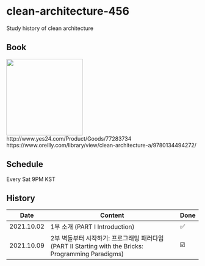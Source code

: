 # clean-architecture-456
Study history of clean architecture

## Book
<img src="http://image.yes24.com/goods/77283734/XL" width="200">
http://www.yes24.com/Product/Goods/77283734
https://www.oreilly.com/library/view/clean-architecture-a/9780134494272/

## Schedule
Every Sat 9PM KST

## History
|Date|Content|Done|
|----|-------|----|
|2021.10.02|1부 소개 (PART I Introduction)|✅|
|2021.10.09|2부 벽돌부터 시작하기: 프로그래밍 패러다임 (PART II Starting with the Bricks: Programming Paradigms)|☑️|
